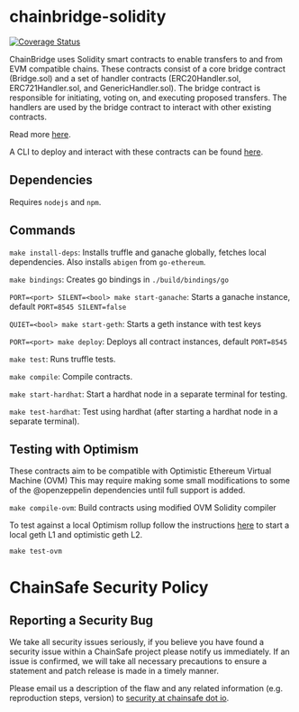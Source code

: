 # chainbridge-solidity

[![Coverage Status](https://coveralls.io/repos/github/ChainSafe/chainbridge-solidity/badge.svg?branch=master)](https://coveralls.io/github/ChainSafe/chainbridge-solidity?branch=master)

ChainBridge uses Solidity smart contracts to enable transfers to and from EVM compatible chains. These contracts consist of a core bridge contract (Bridge.sol) and a set of handler contracts (ERC20Handler.sol, ERC721Handler.sol, and GenericHandler.sol). The bridge contract is responsible for initiating, voting on, and executing proposed transfers. The handlers are used by the bridge contract to interact with other existing contracts.

Read more [here](https://chainbridge.chainsafe.io/).

A CLI to deploy and interact with these contracts can be found [here](https://github.com/ChainSafe/chainbridge-deploy/tree/master/cb-sol-cli).

## Dependencies

Requires `nodejs` and `npm`.

## Commands

`make install-deps`: Installs truffle and ganache globally, fetches local dependencies. Also installs `abigen` from `go-ethereum`.

`make bindings`: Creates go bindings in `./build/bindings/go`

`PORT=<port> SILENT=<bool> make start-ganache`: Starts a ganache instance, default `PORT=8545 SILENT=false`

`QUIET=<bool> make start-geth`: Starts a geth instance with test keys

`PORT=<port> make deploy`: Deploys all contract instances, default `PORT=8545`

`make test`: Runs truffle tests.

`make compile`: Compile contracts.

`make start-hardhat`: Start a hardhat node in a separate terminal for testing.

`make test-hardhat`: Test using hardhat (after starting a hardhat node in a separate terminal).

## Testing with Optimism

These contracts aim to be compatible with Optimistic Ethereum Virtual Machine (OVM)
This may require making some small modifications to some of the @openzeppelin dependencies until full support is added.

`make compile-ovm`: Build contracts using modified OVM Solidity compiler

To test against a local Optimism rollup follow the instructions [here](https://github.com/ethereum-optimism/optimism) to start a local geth L1 and optimistic geth L2.

`make test-ovm` 

# ChainSafe Security Policy

## Reporting a Security Bug

We take all security issues seriously, if you believe you have found a security issue within a ChainSafe
project please notify us immediately. If an issue is confirmed, we will take all necessary precautions 
to ensure a statement and patch release is made in a timely manner.

Please email us a description of the flaw and any related information (e.g. reproduction steps, version) to
[security at chainsafe dot io](mailto:security@chainsafe.io).


